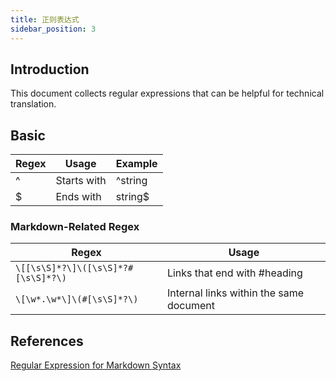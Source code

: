 ```yaml
---
title: 正则表达式
sidebar_position: 3
---
```


## Introduction

This document collects regular expressions that can be helpful for technical translation.

## Basic

| Regex | Usage       | Example |
| ----- | ----------- | ------- |
| ^     | Starts with | ^string |
| $     | Ends with   | string$ |

### Markdown-Related Regex

| Regex                               | Usage                                   |
| ----------------------------------- | --------------------------------------- |
| `\[[\s\S]*?\]\([\s\S]*?#[\s\S]*?\)` | Links that end with #heading            |
| `\[\w*.\w*\]\(#[\s\S]*?\)`          | Internal links within the same document |

## References

[Regular Expression for Markdown Syntax](http://blog.huanghanlian.com/article/5c80b4176f8b011040530140)
